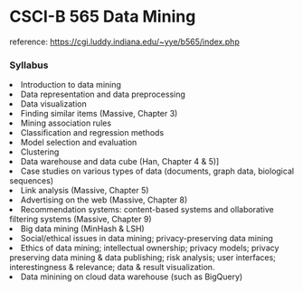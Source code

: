 # CSCI-B 565 Data Mining
reference: https://cgi.luddy.indiana.edu/~yye/b565/index.php

### Syllabus
<li>Introduction to data mining
<li>Data representation and data preprocessing
<li>Data visualization
<li>Finding similar items (Massive, Chapter 3)
<li>Mining association rules
<li>Classification and regression methods
<li>Model selection and evaluation
<li>Clustering
<li>Data warehouse and data cube (Han, Chapter 4 & 5)]
<li>Case studies on various types of data (documents, graph data, biological sequences)
<li>Link analysis (Massive, Chapter 5)
<li>Advertising on the web (Massive, Chapter 8)
<li>Recommendation systems: content-based systems and ollaborative filtering systems (Massive, Chapter 9)
<li>Big data mining (MinHash & LSH)
<li>Social/ethical issues in data mining; privacy-preserving data mining
<li>Ethics of data mining; intellectual ownership; privacy models; privacy preserving data mining & data publishing; risk analysis; user interfaces; interestingness & relevance; data & result visualization.
<li>Data minining on cloud data warehouse (such as BigQuery)
